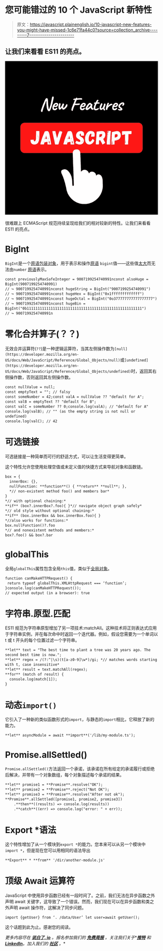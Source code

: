 # 您可能错过的 10 个 JavaScript 新特性

> 原文：<https://javascript.plainenglish.io/10-javascript-new-features-you-might-have-missed-1c6e71fa44c0?source=collection_archive---------7----------------------->

## 让我们来看看 ES11 的亮点。

![](img/8d722c387d17fc5eefc90520b2e26381.png)

很难跟上 ECMAScript 规范持续呈现给我们的相对较新的特性。让我们来看看 ES11 的亮点。

# BigInt

`BigInt`是一个[原语包装对象](https://developer.mozilla.org/en-US/docs/Glossary/Primitive#primitive_wrapper_objects_in_javascript)，用于表示和操作[原语](https://developer.mozilla.org/en-US/docs/Glossary/Primitive) `bigint`值——这些值[太大](https://developer.mozilla.org/en-US/docs/Web/JavaScript/Reference/Global_Objects/Number/MAX_SAFE_INTEGER)而无法由`number` [原语](https://developer.mozilla.org/en-US/docs/Glossary/Primitive)表示。

```
const previouslyMaxSafeInteger = 9007199254740991nconst alsoHuge = BigInt(9007199254740991)
// ↪ 9007199254740991nconst hugeString = BigInt("9007199254740991")
// ↪ 9007199254740991nconst hugeHex = BigInt("0x1fffffffffffff")
// ↪ 9007199254740991nconst hugeOctal = BigInt("0o377777777777777777")
// ↪ 9007199254740991nconst hugeBin = BigInt("0b11111111111111111111111111111111111111111111111111111")
// ↪ 9007199254740991n
```

# 零化合并算子(？？)

无效合并运算符(`??`)是一种逻辑运算符，当其左侧操作数为`[null](https://developer.mozilla.org/en-US/docs/Web/JavaScript/Reference/Global_Objects/null)`或`[undefined](https://developer.mozilla.org/en-US/docs/Web/JavaScript/Reference/Global_Objects/undefined)`时，返回其右侧操作数，否则返回其左侧操作数。

```
const nullValue = null;
const emptyText = ""; // falsy
const someNumber = 42;const valA = nullValue ?? "default for A";
const valB = emptyText ?? "default for B";
const valC = someNumber ?? 0;console.log(valA); // "default for A"
console.log(valB); // "" (as the empty string is not null or undefined)
console.log(valC); // 42
```

# 可选链接

可选链接是一种简单而可行的舒适方式，可以让生活变得更简单。

这个特性允许您使用处理空值或未定义值的快捷方式来导航对象和函数链。

```
box = {
  innerBox: {},
  nullFunction: **function**() { **return** **null**; },
  *// non-existent method foo() and members bar*
}
*// with optional chaining:*
**if** (box?.innerBox?.foo){ }*// navigate object graph safely*
*// old style without optional chaining:*
**if** (box.innerBox && box.innerBox.foo){ }
*//also works for functions:*
box.nullFunction()?.foo
*// and nonexistent methods and members:*
box?.foo() && box?.bar
```

# globalThis

全局`globalThis`属性包含全局`this`值，类似于[全局对象](https://developer.mozilla.org/en-US/docs/Glossary/Global_object)。

```
function canMakeHTTPRequest() {
 return typeof globalThis.XMLHttpRequest === ‘function’;
}console.log(canMakeHTTPRequest());
// expected output (in a browser): true
```

# 字符串.原型.匹配

ES11 规范为字符串原型增加了另一项技术:matchAll。这种技术将正则表达式应用于字符串实例，并在每次命中时返回一个迭代器。例如，假设您需要为一个单词以 t 或 t 开头的每个位置过滤一个字符串。

```
**let** text = "The best time to plant a tree was 20 years ago. The second best time is now.";
**let** regex = /(?:^|\s)(t[a-z0-9]\w*)/gi; *// matches words starting with t, case insensitive*
**let** result = text.matchAll(regex);
**for** (match of result) {
  console.log(match[1]);
}
```

# 动态`import()`

它引入了一种新的类似函数形式的`import`，与静态的`import`相比，它释放了新的能力。

```
**let** asyncModule = await **import**('/lib/my-module.ts');
```

# Promise.allSettled()

`Promise.allSettled()`方法返回一个承诺，该承诺在所有给定的承诺履行或拒绝后解决，并带有一个对象数组，每个对象描述每个承诺的结果。

```
**let** promise1 = **Promise**.resolve("OK");
**let** promise2 = **Promise**.reject("Not OK");
**let** promise3 = **Promise**.resolve("After not ok");
**Promise**.allSettled([promise1, promise2, promise3])
    .**then**((results) => console.log(results))
    .**catch**((err) => console.log("error: " + err));
```

# Export *语法

这个特性增加了从一个模块到`export *`的能力。您本来可以从另一个模块中`import *`，但是现在您可以用相同的语法导出

```
**Export** * **from** '/dir/another-module.js'
```

# 顶级 Await 运算符

JavaScript 中使用异步函数已经有一段时间了。之前，我们无法在异步函数之外声明 await 关键字，这导致了一个错误。然而，我们现在可以在异步函数和类之外声明 await 操作符，这解决了同步问题。

```
import {getUser} from ‘. /data/User’ let user=await getUser();
```

这个话题到此为止。感谢您的阅读。

*更多内容尽在* [***说白了. io***](https://plainenglish.io/) *。报名参加我们的* [***免费周报***](http://newsletter.plainenglish.io/) *。关注我们关于**[***推特***](https://twitter.com/inPlainEngHQ) *和*[***LinkedIn***](https://www.linkedin.com/company/inplainenglish/)*。加入我们的* [***社区***](https://discord.gg/GtDtUAvyhW) *。**